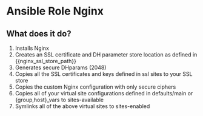 # Ansible Role Nginx

## What does it do?

1. Installs Nginx
2. Creates an SSL certificate and DH parameter store location as defined in {{nginx_ssl_store_path}}
3. Generates secure DHparams (2048)
4. Copies all the SSL certificates and keys defined in ssl sites to your SSL store
5. Copies the custom Nginx configuration with only secure ciphers
6. Copies all of your virtual site configurations defined in defaults/main or {group,host}_vars to sites-available
7. Symlinks all of the above virtual sites to sites-enabled
